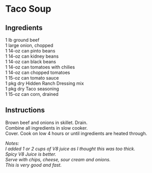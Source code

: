 # Taco Soup

## Ingredients
1 lb ground beef  
1 large onion, chopped  
1 14-oz can pinto beans  
1 14-oz can kidney beans  
1 14-oz can black beans  
1 14-oz can tomatoes with chilies  
1 14-oz can chopped tomatoes  
1 15-oz can tomato sauce  
1 pkg dry Hidden Ranch Dressing mix  
1 pkg dry Taco seasoning  
1 15-oz can corn, drained  

## Instructions
Brown beef and onions in skillet. Drain.  
Combine all ingredients in slow cooker.  
Cover. Cook on low 4 hours or until ingredients are heated through.  

*Notes:*  
*I added 1 or 2 cups of V8 juice as I thought this was too thick.*  
*Spicy V8 Juice is better.*  
*Serve with chips, cheese, sour cream and onions.*  
*This is very good and fast.*  
